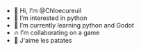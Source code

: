 - 👋 Hi, I’m @Chloecureuil
- 🐍 I’m interested in python
- 🌱 I’m currently learning python and Godot
- 🔥 I’m collaborating on a game
- 🥔 J'aime les patates

<!---
Chloecureuil/Chloecureuil is a ✨ special ✨ repository because its `README.md` (this file) appears on your GitHub profile.
You can click the Preview link to take a look at your changes.
--->
